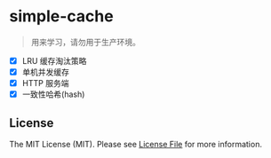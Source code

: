 # simple-cache

> 用来学习，请勿用于生产环境。

- [x] LRU 缓存淘汰策略
- [x] 单机并发缓存
- [x] HTTP 服务端
- [x] 一致性哈希(hash)

## License

The MIT License (MIT). Please see [License File](LICENSE) for more information.